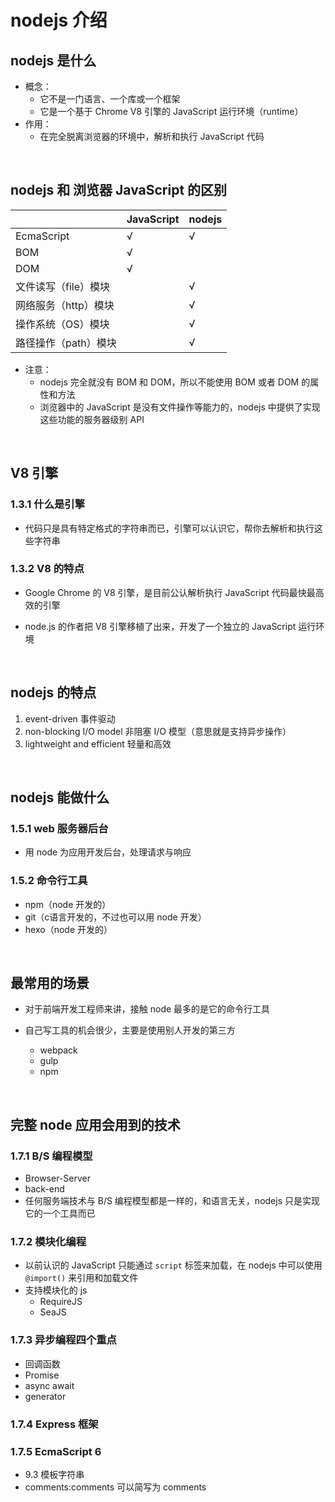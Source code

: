 # nodejs 介绍

## nodejs 是什么

- 概念：
  - 它不是一门语言、一个库或一个框架
  - 它是一个基于 Chrome V8 引擎的 JavaScript 运行环境（runtime）
- 作用：
  - 在完全脱离浏览器的环境中，解析和执行 JavaScript 代码
  
<br/>

## nodejs 和 浏览器 JavaScript 的区别

|                      | JavaScript | nodejs |
| -------------------- | ---------- | ------ |
| EcmaScript           | √          | √      |
| BOM                  | √          |        |
| DOM                  | √          |        |
| 文件读写（file）模块 |            | √      |
| 网络服务（http）模块 |            | √      |
| 操作系统（OS）模块   |            | √      |
| 路径操作（path）模块 |            | √      |

- 注意：
  - nodejs 完全就没有 BOM 和 DOM，所以不能使用 BOM 或者 DOM 的属性和方法
  - 浏览器中的 JavaScript 是没有文件操作等能力的，nodejs 中提供了实现这些功能的服务器级别 API

<br/>

## V8 引擎

### 1.3.1 什么是引擎

- 代码只是具有特定格式的字符串而已，引擎可以认识它，帮你去解析和执行这些字符串



### 1.3.2 V8 的特点

- Google Chrome 的 V8 引擎，是目前公认解析执行 JavaScript 代码最快最高效的引擎

- node.js 的作者把 V8 引擎移植了出来，开发了一个独立的 JavaScript 运行环境

<br/>

## nodejs 的特点

1. event-driven 事件驱动
2. non-blocking I/O model 非阻塞 I/O 模型（意思就是支持异步操作）
3. lightweight and efficient 轻量和高效

<br/>

## nodejs 能做什么

### 1.5.1 web 服务器后台

- 用 node 为应用开发后台，处理请求与响应



### 1.5.2 命令行工具

- npm（node 开发的）
- git（c语言开发的，不过也可以用 node 开发）
- hexo（node 开发的）

<br/>

## 最常用的场景

- 对于前端开发工程师来讲，接触 node 最多的是它的命令行工具

- 自己写工具的机会很少，主要是使用别人开发的第三方
  - webpack
  - gulp
  - npm

<br/>

## 完整 node 应用会用到的技术

### 1.7.1 B/S 编程模型

- Browser-Server
- back-end
- 任何服务端技术与 B/S 编程模型都是一样的，和语言无关，nodejs 只是实现它的一个工具而已



### 1.7.2 模块化编程

- 以前认识的 JavaScript 只能通过 `script` 标签来加载，在 nodejs 中可以使用 `@import()` 来引用和加载文件
- 支持模块化的 js
  - RequireJS
  - SeaJS



### 1.7.3 异步编程四个重点

- 回调函数
- Promise
- async await
- generator



### 1.7.4 Express 框架

### 1.7.5 EcmaScript 6

- 9.3 模板字符串
- comments:comments 可以简写为 comments



